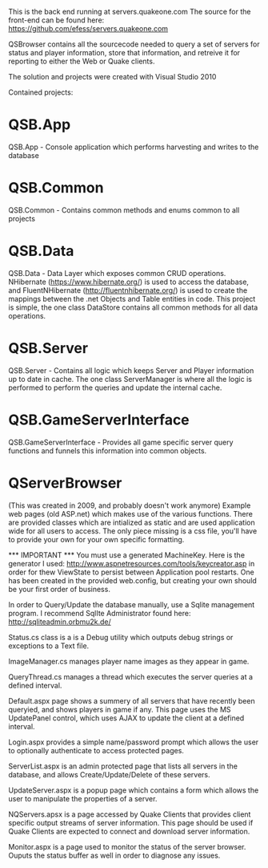 This is the back end running at servers.quakeone.com
The source for the front-end can be found here: https://github.com/efess/servers.quakeone.com

QSBrowser contains all the sourcecode needed to query a set of servers for status and player information, store that information, and retreive it for reporting to either the Web or Quake clients.

The solution and projects were created with Visual Studio 2010

Contained projects:

# QSB.App

QSB.App - Console application which performs harvesting and writes to the database

# QSB.Common

QSB.Common - Contains common methods and enums common to all projects

# QSB.Data 

QSB.Data - Data Layer which exposes common CRUD operations. NHibernate (https://www.hibernate.org/) is used to access the database, and FluentNHibernate (http://fluentnhibernate.org/) is used to create the mappings between the .net Objects and Table entities in code. This project is simple, the one class DataStore contains all common methods for all data operations.

# QSB.Server

QSB.Server - Contains all logic which keeps Server and Player information up to date in cache. The one class ServerManager is where all the logic is performed to perform the queries and update the internal cache.

# QSB.GameServerInterface

QSB.GameServerInterface - Provides all game specific server query functions and funnels this information into common objects.

# QServerBrowser

(This was created in 2009, and probably doesn't work anymore)
Example web pages (old ASP.net) which makes use of the various functions. There are provided classes which are intialized as static and are used application wide for all users to access. The only piece missing is a css file, you'll have to provide your own for your own specific formatting.

 
*** IMPORTANT *** You must use a generated MachineKey. Here is the generator I used: http://www.aspnetresources.com/tools/keycreator.asp in order for thew ViewState to persist between Application pool restarts. One has been created in the provided web.config, but creating your own should be your first order of business.

In order to Query/Update the database manually, use a Sqlite management program. I recommend SqlIte Administrator found here: http://sqliteadmin.orbmu2k.de/ 

Status.cs class is a is a Debug utility which outputs debug strings or exceptions to a Text file. 

ImageManager.cs manages player name images as they appear in game.  

QueryThread.cs manages a thread which executes the server queries at a defined interval. 

Default.aspx page shows a summery of all servers that have recently been queryied, and shows players in game if any. This page uses the MS UpdatePanel control, which uses AJAX to update the client at a defined interval.

Login.aspx provides a simple name/password prompt which allows the user to optionally authenticate to access protected pages.

ServerList.aspx is an admin protected page that lists all servers in the database, and allows Create/Update/Delete of these servers.

UpdateServer.aspx is a popup page which contains a form which allows the user to manipulate the properties of a server.

NQServers.apsx is a page accessed by Quake Clients that provides client specific output streams of server information. This page should be used if Quake Clients are expected to connect and download server information.

Monitor.aspx is a page used to monitor the status of the server browser. Ouputs the status buffer as well in order to diagnose any issues.
